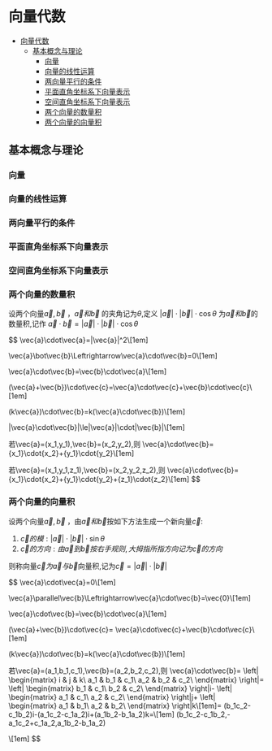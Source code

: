 # 向量代数

- [向量代数](#向量代数)
  - [基本概念与理论](#基本概念与理论)
    - [向量](#向量)
    - [向量的线性运算](#向量的线性运算)
    - [两向量平行的条件](#两向量平行的条件)
    - [平面直角坐标系下向量表示](#平面直角坐标系下向量表示)
    - [空间直角坐标系下向量表示](#空间直角坐标系下向量表示)
    - [两个向量的数量积](#两个向量的数量积)
    - [两个向量的向量积](#两个向量的向量积)

## 基本概念与理论

### 向量

### 向量的线性运算

### 两向量平行的条件

### 平面直角坐标系下向量表示

### 空间直角坐标系下向量表示

### 两个向量的数量积

设两个向量$\vec{a},\vec{b}$
，$\vec{a}和\vec{b}$
的夹角记为$\theta$,定义
$|\vec{a}|\cdot|\vec{b}|\cdot\cos{\theta}$
为$\vec{a}和\vec{b}$的数量积,记作
$\vec{a}\cdot\vec{b}=|\vec{a}|\cdot|\vec{b}|\cdot\cos{\theta}$

$$
\vec{a}\cdot\vec{a}=|\vec{a}|^2\\[1em]

\vec{a}\bot\vec{b}\Leftrightarrow\vec{a}\cdot\vec{b}=0\\[1em]

\vec{a}\cdot\vec{b}=\vec{b}\cdot\vec{a}\\[1em]

(\vec{a}+\vec{b})\cdot\vec{c}=\vec{a}\cdot\vec{c}+\vec{b}\cdot\vec{c}\\[1em]

(k\vec{a})\cdot\vec{b}=k(\vec{a}\cdot\vec{b})\\[1em]

|\vec{a}\cdot\vec{b}|\le|\vec{a}|\cdot|\vec{b}|\\[1em]

若\vec{a}=(x_1,y_1),\vec{b}=(x_2,y_2),则
\vec{a}\cdot\vec{b}=
{x_1}\cdot{x_2}+{y_1}\cdot{y_2}\\[1em]

若\vec{a}=(x_1,y_1,z_1),\vec{b}=(x_2,y_2,z_2),则
\vec{a}\cdot\vec{b}=
{x_1}\cdot{x_2}+{y_1}\cdot{y_2}+{z_1}\cdot{z_2}\\[1em]
$$

### 两个向量的向量积

设两个向量$\vec{a},\vec{b}$
，由$\vec{a}和\vec{b}$按如下方法生成一个新向量$\vec{c}$:

1. $\vec{c}的模: |\vec{a}|\cdot|\vec{b}|\cdot\sin{\theta}$
2. $\vec{c}的方向:由\vec{a}到\vec{b}按右手规则,大拇指所指方向记为\vec{c}的方向$

则称向量$\vec{c}为\vec{a}与\vec{b}$向量积,记为$\vec{c}=|\vec{a}|\cdot|\vec{b}|$

$$
\vec{a}\cdot\vec{a}=0\\[1em]

\vec{a}\parallel\vec{b}\Leftrightarrow\vec{a}\cdot\vec{b}=\vec{0}\\[1em]

\vec{a}\cdot\vec{b}=\vec{b}\cdot\vec{a}\\[1em]

(\vec{a}+\vec{b})\cdot\vec{c}=
\vec{a}\cdot\vec{c}+\vec{b}\cdot\vec{c}\\[1em]

(k\vec{a})\cdot\vec{b}=k(\vec{a}\cdot\vec{b})\\[1em]

若\vec{a}=(a_1,b_1,c_1),\vec{b}=(a_2,b_2,c_2),则
\vec{a}\cdot\vec{b}=
\left|
    \begin{matrix}
        i & j & k\\
        a_1 & b_1 & c_1\\
        a_2 & b_2 & c_2\\
    \end{matrix}
\right|=
\left|
    \begin{matrix}
        b_1 & c_1\\
        b_2 & c_2\\
    \end{matrix}
\right|i-
\left|
    \begin{matrix}
        a_1 & c_1\\
        a_2 & c_2\\
    \end{matrix}
\right|j+
\left|
    \begin{matrix}
        a_1 & b_1\\
        a_2 & b_2\\
    \end{matrix}
\right|k\\[1em]=
(b_1c_2-c_1b_2)i-(a_1c_2-c_1a_2)i+(a_1b_2-b_1a_2)k=\\[1em]
(b_1c_2-c_1b_2,-a_1c_2+c_1a_2,a_1b_2-b_1a_2)

\\[1em]
$$
